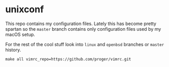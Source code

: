 unixconf
========

This repo contains my configuration files.
Lately this has become pretty spartan so the `master` branch
contains only configuration files used by my macOS setup.

For the rest of the cool stuff look into `linux` and `openbsd` branches or `master` history.


    make all vimrc_repo=https://github.com/proger/vimrc.git
